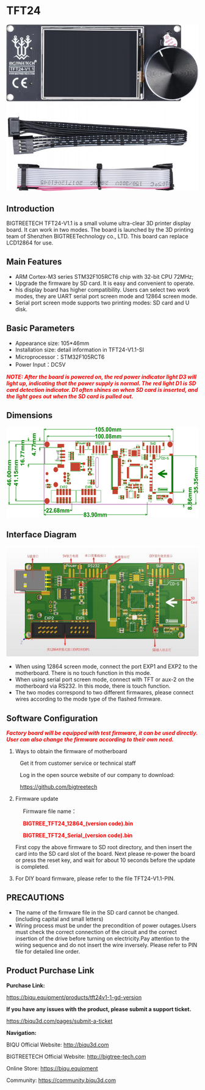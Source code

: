 # TFT24

<img src=img/TFT24/TFT24_Title.png width="600" />

## **Introduction**

BIGTREETECH TFT24-V1.1 is a small volume ultra-clear 3D printer display board. It can work in two modes. The board is launched by the 3D printing team of Shenzhen BIGTREETechnology co., LTD. This board can replace LCD12864 for use.

## **Main Features**

- ARM Cortex-M3 series STM32F105RCT6 chip with 32-bit CPU 72MHz;
- Upgrade the firmware by SD card. It is easy and convenient to operate.
- his display board has higher compatibility. Users can select two work modes, they are UART serial port screen mode and 12864 screen mode.
- Serial port screen mode supports two printing modes: SD card and U disk.

## **Basic Parameters**

- Appearance size: 105*46mm
- Installation size: detail information in TFT24-V1.1-SI
- Microprocessor：STM32F105RCT6
- Power Input：DC5V

<font  color="red">***NOTE: After the board is powered on, the red power indicator light D3 will light up, indicating that the power supply is normal. The red light D1 is SD 
card detection indicator. D1 often shines on when SD card is inserted, and the light goes out when the SD card is pulled out.***</font>

## **Dimensions**

<img src=img/TFT24/TFT24_Diagram.png width="600" />

## **Interface Diagram**

<img src=img/TFT24/TFT24_Interface.png width="600" />

- When using 12864 screen mode, connect the port EXP1 and EXP2 to the motherboard. There is no touch function in this mode.
- When using serial port screen mode, connect with TFT or aux-2 on the motherboard via RS232. In this mode, there is touch function.
- The two modes correspond to two different firmwares, please connect wires according to the mode type of the flashed firmware.

## **Software Configuration**

<font  color="red">***Factory board will be equipped with test firmware, it can be used directly. User can also change the firmware according to their own need.***</font>

1. Ways to obtain the firmware of motherboard

   ​	&nbsp;&nbsp;Get it from customer service or technical staff

   ​	&nbsp;&nbsp;Log in the open source website of our company to download: 

   ​	&nbsp;&nbsp;https://github.com/bigtreetech

2. Firmware update

   &nbsp;&nbsp;&nbsp;&nbsp;&nbsp;Firmware file name：

   &nbsp;&nbsp;&nbsp;&nbsp;&nbsp;<font  color="red">**BIGTREE_TFT24_12864_(version code).bin**</font>

   &nbsp;&nbsp;&nbsp;&nbsp;&nbsp;<font  color="red">**BIGTREE_TFT24_Serial_(version code).bin**</font>

   <p>First copy the above firmware to SD root directory, and then insert the card into the SD card slot of the board. Next please re-power the board or press the reset key, and wait for about 10 seconds before the update is completed. </p>

3. For DIY board firmware, please refer to the file TFT24-V1.1-PIN.


## **PRECAUTIONS**

- The name of the firmware file in the SD card cannot be changed. (including capital and small letters)
- Wiring process must be under the precondition of power outages.Users must check the correct connection of the circuit and the correct insertion of the drive before turning on electricity.Pay attention to the wiring sequence and do not insert the wire inversely. Please refer to PIN file for detailed line order.



## Product Purchase Link

**Purchase Link:**

https://biqu.equipment/products/tft24v1-1-gd-version



**If you have any issues with the product, please submit a support ticket.**

https://biqu3d.com/pages/submit-a-ticket



**Navigation:**

BIQU Official Website:                         				http://biqu3d.com

BIGTREETECH Official Website:           			   http://bigtree-tech.com

Online Store:                                      				    https://biqu.equipment

Community:                                      				     https://community.biqu3d.com
